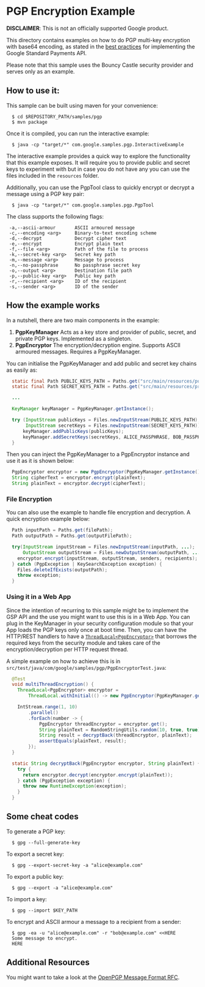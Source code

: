 # PGP Encryption Example

**DISCLAIMER**: This is not an officially supported Google product.

This directory contains examples on how to do PGP multi-key encryption with
base64 encoding, as stated in the
[best practices](https://developers.google.com/standard-payments/reference/best-practices)
for implementing the Google Standard Payments API.

Please note that this sample uses the Bouncy Castle security provider and serves
only as an example.

## How to use it:

This sample can be built using maven for your convenience:

```shell
  $ cd $REPOSITORY_PATH/samples/pgp
  $ mvn package
```

Once it is compiled, you can run the interactive example:

```shell
  $ java -cp "target/*" com.google.samples.pgp.InteractiveExample
```

The interactive example provides a quick way to explore the functionality that
this example exposes. It will require you to provide public and secret keys to
experiment with but in case you do not have any you can use the files included
in the `resources` folder.

Additionally, you can use the PgpTool class to quickly encrypt or decrypt a
message using a PGP key pair:

```shell
  $ java -cp "target/*" com.google.samples.pgp.PgpTool
```

The class supports the following flags:

```shell
 -a,--ascii-armour       ASCII armoured message
 -c,--encoding <arg>     Binary-to-text encoding scheme
 -d,--decrypt            Decrypt cipher text
 -e,--encrypt            Encrypt plain text
 -f,--file <arg>         Path of the file to process
 -k,--secret-key <arg>   Secret key path
 -m,--message <arg>      Message to process
 -n,--no-passphrase      No passphrase secret key
 -o,--output <arg>       Destination file path
 -p,--public-key <arg>   Public key path
 -r,--recipient <arg>    ID of the recipient
 -s,--sender <arg>       ID of the sender
```

## How the example works

In a nutshell, there are two main components in the example:

1.  **PgpKeyManager** Acts as a key store and provider of public, secret, and
    private PGP keys. Implemented as a singleton.
2.  **PgpEncryptor** The encryption/decryption engine. Supports ASCII armoured
    messages. Requires a PgpKeyManager.

You can initialise the PgpKeyManager and add public and secret key chains as
easily as:

```java
  static final Path PUBLIC_KEYS_PATH = Paths.get("src/main/resources/public.asc");
  static final Path SECRET_KEYS_PATH = Paths.get("src/main/resources/private.asc");

  ...

  KeyManager keyManager = PgpKeyManager.getInstance();

  try (InputStream publicKeys = Files.newInputStream(PUBLIC_KEYS_PATH);
       InputStream secretKeys = Files.newInputStream(SECRET_KEYS_PATH)) {
      keyManager.addPublicKeys(publicKeys);
      keyManager.addSecretKeys(secretKeys, ALICE_PASSPHRASE, BOB_PASSPHRASE);
  }
```

Then you can inject the PgpKeyManager to a PgpEncryptor instance and use it as
it is shown below:

```java
  PgpEncryptor encryptor = new PgpEncryptor(PgpKeyManager.getInstance());
  String cipherText = encryptor.encrypt(plainText);
  String plainText = encryptor.decrypt(cipherText);
```

### File Encryption

You can also use the example to handle file encryption and decryption. A quick
encryption example below:

```java
  Path inputPath = Paths.get(filePath);
  Path outputPath = Paths.get(outputFilePath);

  try(InputStream inputStream = Files.newInputStream(inputPath, ...);
      OutputStream outputStream = Files.newOutputStream(outputPath, ...)) {
    encryptor.encrypt(inputStream, outputStream, senders, recipients);
  } catch (PgpException | KeySearchException exception) {
    Files.deleteIfExists(outputPath);
    throw exception;
  }
```

### Using it in a Web App

Since the intention of recurring to this sample might be to implement the GSP
API and the use you might want to use this is in a Web App. You can plug in the
KeyManager in your security configuration module so that your App loads the PGP
keys only once at boot time. Then, you can have the HTTP/REST handlers to have a
[`ThreadLocal<PgpEncryptor>`](https://docs.oracle.com/javase/8/docs/api/java/lang/ThreadLocal.html)
that borrows the required keys from the security module and takes care of the
encryption/decryption per HTTP request thread.

A simple example on how to achieve this is in
`src/test/java/com/google/samples/pgp/PgpEncryptorTest.java`:

```java
  @Test
  void multiThreadEncryption() {
    ThreadLocal<PgpEncryptor> encryptor =
        ThreadLocal.withInitial(() -> new PgpEncryptor(PgpKeyManager.getInstance()));

    IntStream.range(1, 10)
        .parallel()
        .forEach(number -> {
            PgpEncryptor threadEncryptor = encryptor.get();
            String plainText = RandomStringUtils.random(10, true, true);
            String result = decryptBack(threadEncryptor, plainText);
            assertEquals(plainText, result);
        });
  }

  static String decryptBack(PgpEncryptor encryptor, String plainText) {
    try {
      return encryptor.decrypt(encryptor.encrypt(plainText));
    } catch (PgpException exception) {
      throw new RuntimeException(exception);
    }
  }
```

## Some cheat codes

To generate a PGP key:

```shell
  $ gpg --full-generate-key
```

To export a secret key:

```shell
  $ gpg --export-secret-key -a "alice@example.com"
```

To export a public key:

```shell
  $ gpg --export -a "alice@example.com"
```

To import a key:

```shell
  $ gpg --import $KEY_PATH
```

To encrypt and ASCII armour a message to a recipient from a sender:

```shell
  $ gpg -ea -u "alice@example.com" -r "bob@example.com" <<HERE
  Some message to encrypt.
  HERE
```

## Additional Resources

You might want to take a look at the
[OpenPGP Message Format RFC](https://tools.ietf.org/html/rfc4880).

